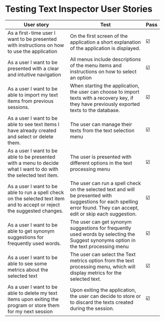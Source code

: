 # Testing Text Inspector User Stories
| User story | Test | Pass |
| ----- | ----- | ----- |
| As a first-time user I want to be presented with instructions on how to use the application | On the first screen of the application a short explanation of the application is displayed. | ☑️ |
| As a user I want to be presented with a clear and intuitive navigation | All menus include descriptions of the menu items and instructions on how to select an option | ☑️ |
| As a user I want to be able to import my text items from previous sessions. | When starting the application, the user can choose to import texts with a recovery key, if they have previously exported texts to the database.  | ☑️ |
| As a user I want to be able to see text items I have already created and select or delete them. | The user can manage their texts from the text selection menu | ☑️ |
| As a user I want to be able to be presented with a menu to decide what I want to do with the selected text item. | The user is presented with different options in the text processing menu | ☑️ |
| As a user I want to be able to run a spell check on the selected text item and to accept or reject the suggested changes. | The user can run a spell check on the selected text and will be presented with suggestions for each spelling error found. They can accept, edit or skip each suggestion. | ☑️ |
| As a user I want to be able to get synonym suggestions for frequently used words. | The user can get synonym suggestions for frequently used words by selecting the Suggest synonyms option in the text processing menu | ☑️ |
| As a user I want to be able to see some metrics about the selected text | The user can select the Text metrics option from the text processing menu, which will display metrics for the selected text. | ☑️ |
| As a user I want to be able to delete my text items upon exiting the program or store them for my next session | Upon exiting the application, the user can decide to store or to discard the texts created during the session.  | ☑️ |
